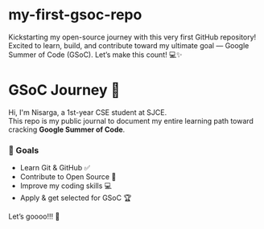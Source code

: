 # my-first-gsoc-repo
Kickstarting my open-source journey with this very first GitHub repository! Excited to learn, build, and contribute toward my ultimate goal — Google Summer of Code (GSoC). Let’s make this count! 💻✨
# GSoC Journey 🚀

Hi, I'm Nisarga, a 1st-year CSE student at SJCE.  
This repo is my public journal to document my entire learning path toward cracking **Google Summer of Code**.

### 📅 Goals
- Learn Git & GitHub ✅
- Contribute to Open Source 🔧
- Improve my coding skills 💻
- Apply & get selected for GSoC 🏆

Let’s goooo!!! 🌟
